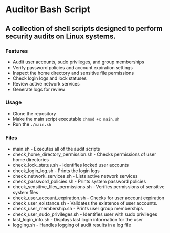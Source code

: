 # Auditor Bash Script

## A collection of shell scripts designed to perform security audits on Linux systems. 

### Features
- Audit user accounts, sudo privileges, and group memberships
- Verify password policies and account expiration settings
- Inspect the home directory and sensitive file permissions
- Check login logs and lock statuses
- Review active network services
- Generate logs for review

### Usage
- Clone the repository
- Make the main script executable `chmod +x main.sh`
- Run the `./main.sh`

### Files
- main.sh - Executes all of the audit scripts
- check_home_directory_permission.sh - Checks permissions of user home directories
- check_lock_status.sh - Identifies locked user accounts
- check_login_log.sh - Prints the login logs
- check_network_services.sh - Lists active network services
- check_password_policies.sh - Prints system password policies
- check_sensitive_files_permissions.sh - Verifies permissions of sensitive system files
- check_user_account_expiration.sh - Checks for user account expiration
- check_user_existance.sh - Validates the existence of user accounts.
- check_user_membership.sh - Prints user group memberships
- check_user_sudo_privileges.sh - Identifies user with sudo privileges
- last_login_info.sh - Displays last login information for the user
- logging.sh - Handles logging of audit results in a log file
